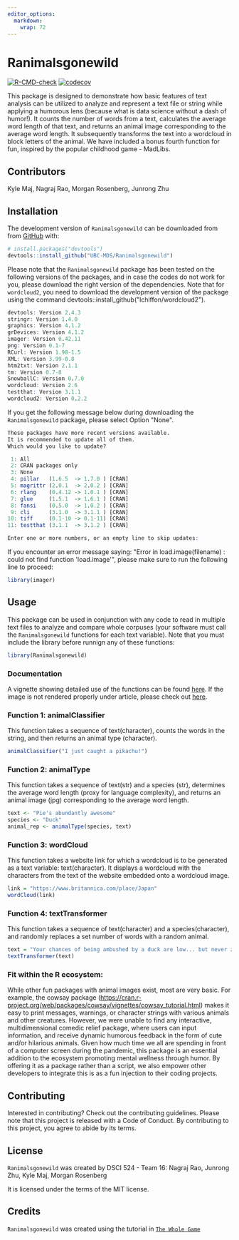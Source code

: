 ```yaml
---
editor_options: 
  markdown: 
    wrap: 72
---
```


<!-- README.md is generated from README.Rmd. Please edit that file -->

# Ranimalsgonewild

<!-- badges: start -->

[![R-CMD-check](https://github.com/UBC-MDS/Ranimalsgonewild/workflows/R-CMD-check/badge.svg)](https://github.com/UBC-MDS/Ranimalsgonewild/actions)
[![codecov](https://codecov.io/gh/UBC-MDS/Ranimalsgonewild/branch/main/graph/badge.svg?token=V2GblMbnZy)](https://codecov.io/gh/UBC-MDS/Ranimalsgonewild)

<!-- badges: end -->

This package is designed to demonstrate how basic features of text
analysis can be utilized to analyze and represent a text file or string
while applying a humorous lens (because what is data science without a
dash of humor!). It counts the number of words from a text, calculates
the average word length of that text, and returns an animal image
corresponding to the average word length. It subsequently transforms the
text into a wordcloud in block letters of the animal. We have included a
bonus fourth function for fun, inspired by the popular childhood game -
MadLibs.

## Contributors

Kyle Maj, Nagraj Rao, Morgan Rosenberg, Junrong Zhu

## Installation

The development version of `Ranimalsgonewild` can be downloaded from
from [GitHub](https://github.com/) with:

``` r
# install.packages("devtools")
devtools::install_github("UBC-MDS/Ranimalsgonewild")
```

Please note that the `Ranimalsgonewild` package has been tested on the
following versions of the packages, and in case the codes do not work
for you, please download the right version of the dependencies. Note
that for `wordcloud2`, you need to download the development version of
the package using the command
devtools::install_github("lchiffon/wordcloud2").

``` r
devtools: Version 2.4.3
stringr: Version 1.4.0
graphics: Version 4.1.2
grDevices: Version 4.1.2
imager: Version 0.42.11
png: Version 0.1-7
RCurl: Version 1.98-1.5
XML: Version 3.99-0.8
htm2txt: Version 2.1.1
tm: Version 0.7-8
SnowballC: Version 0.7.0
wordcloud: Version 2.6
testthat: Version 3.1.1
wordcloud2: Version 0.2.2
```

If you get the following message below during downloading the
`Ranimalsgonewild` package, please select Option "None".

``` r
These packages have more recent versions available.
It is recommended to update all of them.
Which would you like to update?

 1: All                               
 2: CRAN packages only                
 3: None                              
 4: pillar   (1.6.5  -> 1.7.0 ) [CRAN]
 5: magrittr (2.0.1  -> 2.0.2 ) [CRAN]
 6: rlang    (0.4.12 -> 1.0.1 ) [CRAN]
 7: glue     (1.5.1  -> 1.6.1 ) [CRAN]
 8: fansi    (0.5.0  -> 1.0.2 ) [CRAN]
 9: cli      (3.1.0  -> 3.1.1 ) [CRAN]
10: tiff     (0.1-10 -> 0.1-11) [CRAN]
11: testthat (3.1.1  -> 3.1.2 ) [CRAN]

Enter one or more numbers, or an empty line to skip updates:
```

If you encounter an error message saying: "Error in load.image(filename)
: could not find function 'load.image'", please make sure to run the
following line to proceed:

``` r
library(imager)
```

## Usage

This package can be used in conjunction with any code to read in
multiple text files to analyze and compare whole corpuses (your software
must call the `Ranimalsgonewild` functions for each text variable). Note
that you must include the library before runnign any of these functions:

``` r
library(Ranimalsgonewild)
```

### **Documentation**

A vignette showing detailed use of the functions can be found
[here](https://ubc-mds.github.io/Ranimalsgonewild/). If the image is not
rendered properly under article, please check out
[here](<file:///private/var/folders/17/8bss7vzx4tgfp3yg83qb2qbm0000gn/T/RtmpbVqB0i/preview-98f729cc180d.dir/ranimalgonewild-vignette.html>
).

### Function 1: animalClassifier

This function takes a sequence of text(character), counts the words in
the string, and then returns an animal type (character).

``` r
animalClassifier("I just caught a pikachu!")
```

### Function 2: animalType

This function takes a sequence of text(str) and a species (str),
determines the average word length (proxy for language complexity), and
returns an animal image (jpg) corresponding to the average word length.

``` r
text <- "Pie's abundantly awesome"
species <- "Duck"
animal_rep <- animalType(species, text)
```

### Function 3: wordCloud

This function takes a website link for which a wordcloud is to be
generated as a text variable: text(character). It displays a wordcloud
with the characters from the text of the website embedded onto a
wordcloud image.

``` r
link = "https://www.britannica.com/place/Japan"
wordCloud(link)
```

### Function 4: textTransformer

This function takes a sequence of text(character) and a
species(character), and randomly replaces a set number of words with a
random animal.

``` r
text = "Your chances of being ambushed by a duck are low... but never zero!"
textTransformer(text)
```

### Fit within the R ecosystem:

While other fun packages with animal images exist, most are very basic.
For example, the cowsay package
(<https://cran.r-project.org/web/packages/cowsay/vignettes/cowsay_tutorial.html>)
makes it easy to print messages, warnings, or character strings with
various animals and other creatures. However, we were unable to find any
interactive, multidimensional comedic relief package, where users can
input information, and receive dynamic humorous feedback in the form of
cute and/or hilarious animals. Given how much time we all are spending
in front of a computer screen during the pandemic, this package is an
essential addition to the ecosystem promoting mental wellness through
humor. By offering it as a package rather than a script, we also empower
other developers to integrate this is as a fun injection to their coding
projects.

## Contributing

Interested in contributing? Check out the contributing guidelines.
Please note that this project is released with a Code of Conduct. By
contributing to this project, you agree to abide by its terms.

## License

`Ranimalsgonewild` was created by DSCI 524 - Team 16: Nagraj Rao,
Junrong Zhu, Kyle Maj, Morgan Rosenberg

It is licensed under the terms of the MIT license.

## Credits

`Ranimalsgonewild` was created using the tutorial in
[`The Whole Game`](https://r-pkgs.org/whole-game.html)
